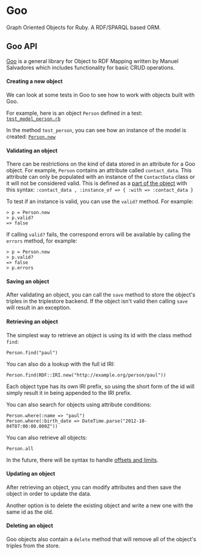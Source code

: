 # Goo

Graph Oriented Objects for Ruby. A RDF/SPARQL based ORM.

## Goo API

[Goo](https://github.com/ncbo/goo) is a general library for Object to RDF Mapping written by Manuel Salvadores which includes functionality for basic CRUD operations.

#### Creating a new object
We can look at some tests in Goo to see how to work with objects built with Goo.

For example, here is an object `Person` defined in a test: [`test_model_person.rb`](https://github.com/ncbo/goo/blob/master/test/test_model_person.rb#L28-L40)

In the method `test_person`, you can see how an instance of the model is created: [`Person.new`](https://github.com/ncbo/goo/blob/master/test/test_model_person.rb#L49)

#### Validating an object

There can be restrictions on the kind of data stored in an attribute for a Goo object. For example, `Person` contains an attribute called `contact_data`. This attribute can only be populated with an instance of the `ContactData` class or it will not be considered valid. This is defined as a [part of the object](https://github.com/ncbo/goo/blob/master/test/test_model_person.rb#L33) with this syntax:
`:contact_data , :instance_of => { :with => :contact_data }`

To test if an instance is valid, you can use the `valid?` method. For example:

    > p = Person.new
    > p.valid?
    => false

If calling `valid?` fails, the correspond errors will be available by calling the `errors` method, for example:

    > p = Person.new
    > p.valid?
    => false
    > p.errors

#### Saving an object
After validating an object, you can call the `save` method to store the object's triples in the triplestore backend. If the object isn't valid then calling `save` will result in an exception.

#### Retrieving an object
The simplest way to retrieve an object is using its id with the class method `find`:

`Person.find("paul")`

You can also do a lookup with the full id IRI:

`Person.find(RDF::IRI.new("http://example.org/person/paul"))`

Each object type has its own IRI prefix, so using the short form of the id will simply result it in being appended to the IRI prefix.

You can also search for objects using attribute conditions:

    Person.where(:name => "paul")
    Person.where(:birth_date => DateTime.parse("2012-10-04T07:00:00.000Z"))

You can also retrieve all objects:

`Person.all`

In the future, there will be syntax to handle [offsets and limits](https://github.com/ncbo/goo/issues/26).

#### Updating an object
After retrieving an object, you can modify attributes and then save the object in order to update the data.

Another option is to delete the existing object and write a new one with the same id as the old.

#### Deleting an object
Goo objects also contain a `delete` method that will remove all of the object's triples from the store.
